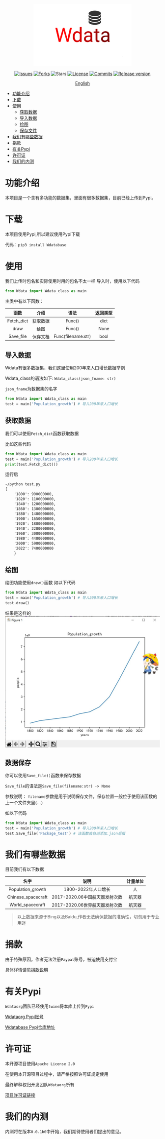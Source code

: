<div align="center">
 
<img src="https://raw.githubusercontent.com/Wdataorg/Wdata/main/.github/logo.svg" height=200/>
 
[![Issues](https://img.shields.io/github/issues/Wdataorg/Wdata?style=for-the-badge&color=yellogreen)](https://github.com/Wdataorg/Wdata/issues)
[![Forks](https://img.shields.io/github/forks/Wdataorg/Wdata?style=for-the-badge&color=orange)](https://github.com/Wdataorg/Wdata/network/members)
![Stars](https://img.shields.io/github/stars/Wdataorg/Wdata?style=for-the-badge&color=yellowgreen)
[![License](https://img.shields.io/github/license/Wdataorg/Wdata?style=for-the-badge&color=red)](https://shiro.apache.org/license.html) 
[![Commits](https://img.shields.io/github/commit-activity/m/Wdataorg/Wdata?label=commits&style=for-the-badge&color=blue)](https://github.com/Wdataorg/Wdata/commits "Commit History")
 [![Release version](https://img.shields.io/github/v/release/Wdataorg/Wdata?color=brightgreen&label=Download&style=for-the-badge)](#release-files "Release")

 [English](https://github.com/Wdataorg/Wdata/#readme)

</div>

- [功能介绍](#功能介绍)
- [下载](#下载)
- [使用](#使用)
    - [获取数据](#获取数据)
    - [导入数据](#导入数据)
    - [绘图](#绘图)
    - [保存文件](#数据保存)
- [我们有哪些数据](#我们有哪些数据)
- [捐款](#捐款)
- [有关Pypi](#有关Pypi)
- [许可证](#许可证)
- [我们的内测](#内测)

# 功能介绍

本项目是一个含有多功能的数据集，里面有很多数据集，目前已经上传到Pypi。

# 下载
本项目使用Pypi,所以建议使用Pypi下载

代码：`pip3 install Wdatabase`

# 使用

我们上传时包名和实际使用时用的包名不太一样
导入时，使用以下代码
```python
from Wdata import Wdata_class as main
```
主类中有以下函数：

|函数|介绍|语法|返回类型|
|:--------:|:--------:|:--------:|:--------:|
|Fetch_dict|获取数据|Func()|dict|
|draw|绘图|Func()|None|
|Save_file|保存文档|Func(filename:str)|bool|
## 导入数据
Wdata有很多数据集，我们这里使用200年来人口增长数据举例

Wdata_class的语法如下:
`Wdata_class(json_fname: str)`

`json_fname`为数据集的名字
```python
from Wdata import Wdata_class as main 
test = main('Population_growth') # 导入200年来人口增长
```

## 获取数据
我们可以使用`Fetch_dict`函数获取数据

比如这些代码
```python
from Wdata import Wdata_class as main 
test = main('Population_growth') # 导入200年来人口增长
print(test.Fetch_dict())
```

运行后
```shell
~/python test.py
{   
    '1800': 900000000,
    '1820': 1100000000, 
    '1840': 1200000000,
    '1860': 1300000000, 
    '1880': 1400000000, 
    '1900': 1650000000, 
    '1920': 1800000000, 
    '1940': 2200000000, 
    '1960': 3000000000,
    '1980': 4400000000, 
    '2000': 5900000000,
    '2022': 7400000000
    }
```
## 绘图
绘图功能使用`draw()`函数
如以下代码
```python
from Wdata import Wdata_class as main 
test = main('Population_growth') # 导入200年来人口增长
test.draw()
```
结果是这样的
<img src="https://raw.githubusercontent.com/Wdataorg/Wdata/main/img/draw_pop.jpg"></img>

## 数据保存
你可以使用`Save_file()`函数来保存数据

`Save_file`的语法是`Save_file(filename:str) -> None`

参数说明：
`filename`参数是用于说明保存文件，保存位置一般位于使用该函数的上一个文件夹里(`..`)

如以下代码
```python
from Wdata import Wdata_class as main 
test = main('Population_growth') # 导入200年来人口增长
test.Save_file('Package_test') # 该函数会自动添加.json后缀
```

# 我们有哪些数据
目前我们有以下数据

|                名字                |          说明           |   计量单位    | 
|:--------------------------------:|:---------------------:|:---------:|
|        Population_growth         |    1800-2022年人口增长     |     人     |
|        Chinese_spacecraft        | 2017-2020.06中国航天器发射次数 |    航天器    |
|    World_spacecraft              | 2017-2020.06世界航天器发射次数 |    航天器    |
> 以上数据来源于Bing以及Baidu,作者无法确保数据的准确性，切勿用于专业用途

# 捐款
由于特殊原因，作者无法注册`Paypal`账号，被迫使用支付宝

具体详情请见[捐款说明](https://wdataorg.github.io/Sponsor/)

# 有关Pypi
`Wdataorg`团队已经使用`twine`将本库上传到`Pypi`

[Wdataorg Pypi账号](https://pypi.org/user/Lucky_Pupil/)

[Wdatabase Pypi仓库地址](https://pypi.org/project/Wdatabase/)

# 许可证
本开源项目使用`Apache License 2.0`

在使用本开源项目过程中，请严格按照许可证规定使用

最终解释权归开发团队`Wdataorg`所有

[项目许可证链接](https://github.com/Wdataorg/Wdata/blob/main/LICENSE)

# 我们的内测

内测将在版本`0.0.1b0`中开始，我们期待使用者们提出的意见。